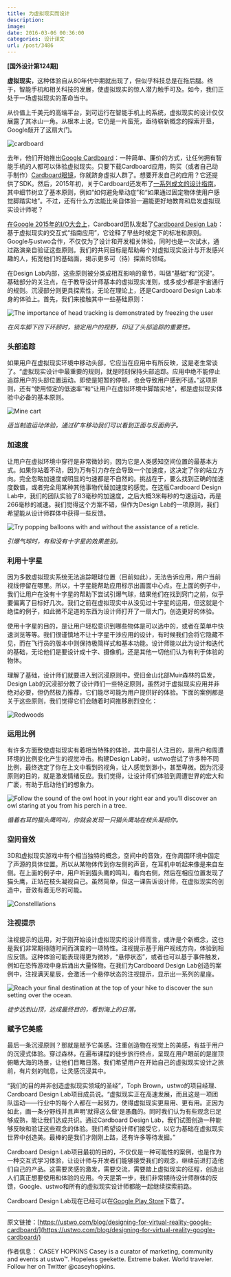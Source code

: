 ```yaml
---
title: 为虚拟现实而设计
description: 
image: 
date: 2016-03-06 00:36:00
categories: 设计译文
url: /post/3486
---
```


**[国外设计第124期]**

**虚拟现实**，这种体验自从80年代中期就出现了，但似乎科技总是在拖后腿。终于，智能手机和相关科技的发展，使虚拟现实的惊人潜力触手可及。如今，我们正处于一场虚拟现实的革命当中。

从价值上千美元的高端平台，到可运行在智能手机上的系统，虚拟现实的设计仅仅展露了其冰山一角。从根本上说，它仍是一片蛮荒，亟待崭新概念的探索开垦，Google敲开了这扇大门。

![cardboard](https://usweb-cdn.ustwo.com/ustwo-production/uploads/2015/05/cardboard.png)

去年，他们开始推出[Google Cardboard](http://google.com/cardboard)：一种简单、廉价的方式，让任何拥有智能手机的人都可以体验虚拟现实。只要下载Cardboard应用，购买（或者自己动手制作）[Cardboard眼镜](http://www.google.com/get/cardboard/get-cardboard/)，你就跻身虚拟人群了。想要开发自己的应用？它还提供了SDK。然后，2015年初，关于Cardboard还发布了[一系列成文的设计指南](http://www.google.com/design/spec-vr/designing-for-google-cardboard/a-new-dimension.html)。其中细节树立了基本原则，例如“如何避免晕动症”和“如果通过固定物体使用户感觉脚踏实地”。不过，还有什么方法能比亲自体验一遍能更好地教育和启发虚拟现实设计师呢？

[在Google 2015年的I/O大会上](https://www.youtube.com/watch?v=Qwh1LBzz3AU)，Cardboard团队发起了[Cardboard Design Lab](https://play.google.com/store/apps/details?id=com.google.vr.cardboard.apps.designlab)：基于虚拟现实的交互式“指南应用”，它诠释了早些时候定下的标准和原则。Google与ustwo合作，不仅仅为了设计和开发相关体验，同时也是一次试水，通过路演亲自验证这些原则。我们的共同目标是帮助每个对虚拟现实设计与开发感兴趣的人，拓宽他们的基础面，揭示更多可（待）探索的领域。

在Design Lab内部，这些原则被分类成相互影响的章节，叫做“基础”和“沉浸”。基础部分的关注点，在于教导设计师基本的虚拟现实准则，或多或少都是宇宙通行的规则。沉浸部分则更具探索性，无论在理论上，还是Cardboard Design Lab本身的体验上。首先，我们来接触其中一些基础原则：

![The importance of head tracking is demonstrated by freezing the user](https://usweb-cdn.ustwo.com/ustwo-production/uploads/2015/05/05-windmill.png)

*在风车脚下四下环顾时，锁定用户的视野，印证了头部追踪的重要性。*

### 头部追踪

如果用户在虚拟现实环境中移动头部，它应当在应用中有所反映，这是老生常谈了。“虚拟现实设计中最重要的规则，就是时刻保持头部追踪。应用中绝不能停止追踪用户的头部位置运动。即使是短暂的停顿，也会导致用户感到不适。”这项原则，还有“使用恒定的低速率”和“让用户在虚拟环境中脚踏实地”，都是虚拟现实体验中必备的基本原则。

![Mine cart](https://usweb-cdn.ustwo.com/ustwo-production/uploads/2015/05/03_minecart.png)

*适当制造运动体验，通过矿车移动我们可以看到正面与反面例子。*

### 加速度

让用户在虚拟环境中穿行是非常微妙的，因为它是人类感知空间位置的最基本方式。如果你站着不动，因为万有引力存在会导致一个加速度，这决定了你的站立方向。完全忽略加速度或明显的匀速都是不自然的。挑战在于，要么找到正确的加速度数值，或者完全用某种其他事物代替加速度的感觉。在这版Cardboard Design Lab中，我们的团队实验了83毫秒的加速度，之后大概3米每秒的匀速运动，再是266毫秒的减速。我们觉得这个方案不错，但作为Design Lab的一项原则，我们希望能从设计师群体中获得一些反馈。

![Try popping balloons with and without the assistance of a reticle.](https://usweb-cdn.ustwo.com/ustwo-production/uploads/2015/05/02-reticles.png)

*引爆气球时，有和没有十字星的效果差别。*

### 利用十字星

因为多数虚拟现实系统无法追踪眼球位置（目前如此），无法告诉应用，用户当前视线停留在哪里。所以，十字星能帮助应用标示出画面中心点。在上面的例子中，我们让用户在没有十字星的帮助下尝试引爆气球，结果他们在找到窍门之前，似乎要偏离了目标好几次。我们之前在虚拟现实中从没见过十字星的运用，但这就是个绝佳的例子，如此微不足道的东西为设计师打开了一扇大门，创造更好的体验。

使用十字星的目的，是让用户轻松意识到哪些物体是可以选中的，或者在菜单中快速浏览等等。我们很谨慎地不让十字星干涉应用的设计，有时候我们会将它隐藏不见，而在飞行员的版本中则保持极简样式和基本功能。设计师能以此为设计和迭代的基础，无论他们是要设计成十字、摄像机，还是其他一切他们认为有利于体验的物体。

理解了基础，设计师们就要进入到沉浸原则中。受旧金山北部Muir森林的启发，Design Lab的沉浸部分教了设计师们一些特定原则，虽然对于虚拟现实应用并非绝对必要，但仍然极力推荐，它们能尽可能为用户提供好的体验。下面的案例都是关于这些原则，我们觉得它们会随着时间推移剧烈变化：

![Redwoods](https://usweb-cdn.ustwo.com/ustwo-production/uploads/2015/05/01-redwoods.png)

### 运用比例

有许多方面致使虚拟现实有着相当特殊的体验，其中最引人注目的，是用户和周遭环境的比例变化产生的视觉冲击。构建Design Lab时，ustwo尝试了许多种不同比例，最终选定了你在上文中看到的视角，让人感觉到渺小，甚至卑微。因为沉浸原则的目的，就是激发情绪反应。我们觉得，让设计师们体验到周遭世界的宏大和广袤，有助于启动他们的想象力。

![Follow the sound of the owl hoot in your right ear and you’ll discover an owl staring at you from his perch in a tree.](https://usweb-cdn.ustwo.com/ustwo-production/uploads/2015/05/04-campfire.png)

*循着右耳的猫头鹰鸣叫，你就会发现一只猫头鹰站在枝头凝视你。*

### 空间音效

3D和虚拟现实游戏中有个相当独特的概念，空间中的音效，在你周围环境中固定了声源的具体位置。所以从某物体传到你左侧的声音，在耳机中听起来像是来自左侧。在上面的例子中，用户听到猫头鹰的鸣叫，看向右侧，然后在相应位置发现了猫头鹰，正站在枝头凝视自己。虽然简单，但这一课告诉设计师，在虚拟现实的创造中，音效有着无尽的可能。

![Constelllations](https://usweb-cdn.ustwo.com/ustwo-production/uploads/2015/05/06-constelllations.png)

### 注视提示

注视提示的运用，对于刚开始设计虚拟现实的设计师而言，或许是个新概念，这也是我们非常期待随时间而演变的一项特性。注视提示基于用户视线方向，体验到相应反馈。这种体验可能表现得更为微妙，“悬停状态”，或者也可以基于事件触发，例如在恐怖游戏中身后涌出大量怪物。在我们为Cardboard Design Lab创造的案例中，注视满天星辰，会激活一个悬停状态的注视提示，显示出一系列的星座。

![Reach your final destination at the top of your hike to discover the sun setting over the ocean.](https://usweb-cdn.ustwo.com/ustwo-production/uploads/2015/05/07-overlook.png)

*徒步达到山顶，达成最终目的，看到海上的日落。*

### 赋予它美感

最后一条沉浸原则？那就是赋予它美感。注重创造物在视觉上的美感，有益于用户的沉浸式体验。穿过森林，在遍布课程的徒步旅行终点，呈现在用户眼前的是崖顶俯瞰大海的场景，让他们目睹日落。我们希望用户在开始自己的虚拟现实设计之旅前，有片刻的喘息，让灵感沉浸其中。

“我们的目的并非创造虚拟现实领域的圣经”，Toph Brown，ustwo的项目经理、Cardboard Design Lab项目成员说。“虚拟现实正在高速发展，而且这是一项团队运动——行业中的每个人都在一起努力，使得虚拟现实更易用、更有用。正因为如此，画一条分野线并且声明'就得这么做'是愚蠢的。同时我们认为有些观念已足够成熟，能让我们达成共识。通过Cardboard Design Lab，我们试图创造一种能够反映和验证这些观念的体验。我们希望设计师们接受它，以它为基础在虚拟现实世界中创造美。最棒的是我们才刚刚上路，还有许多等待发掘。”

Cardboard Design Lab项目最初的目的，不仅仅是一种可能性的案例，也是作为一种交互式学习体验，让设计师与开发者们能够接受我们的观念，继续前进打造他们自己的产品。这需要灵感的激发，需要交流，需要踏上虚拟现实的征程，创造出人们真正想要使用和体验的应用。今天是第一步，我们非常期待设计师群体的反馈，Google、ustwo和所有的虚拟现实设计师都能一起继续探索前路。

Cardboard Design Lab现在已经可以在[Google Play Store](https://play.google.com/store/apps/details?id=com.google.vr.cardboard.apps.designlab)下载了。

---

原文链接：[https://ustwo.com/blog/designing-for-virtual-reality-google-cardboard/](https://ustwo.com/blog/designing-for-virtual-reality-google-cardboard/)

作者信息：
CASEY HOPKINS
Casey is a curator of marketing, community and events at ustwo™. Hopeless geekette. Extreme baker. World traveler. Follow her on Twitter @caseyhopkins.